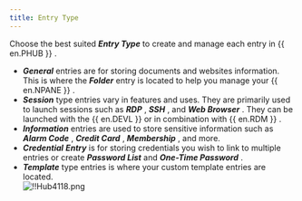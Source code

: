 ```yaml
---
title: Entry Type
---
```

Choose the best suited ***Entry Type*** to create and manage each entry in {{ en.PHUB }} .  

* ***General***    entries are for storing documents and websites information. This is where the ***Folder*** entry is located to help you manage your {{ en.NPANE }} .  
* ***Session*** type entries vary in features and uses. They are primarily used to launch sessions such as ***RDP*** , ***SSH*** , and ***Web Browser*** . They can be launched with the {{ en.DEVL }} or in combination with {{ en.RDM }} .  
* ***Information***    entries are used to store sensitive information such as ***Alarm Code*** , ***Credit Card*** , ***Membership*** , and more.  
* ***Credential***    ***Entry*** is for storing credentials you wish to link to multiple entries or create ***Password List*** and ***One-Time Password*** .  
* ***Template*** type entries is where your custom template entries are located.  
![!!Hub4118.png](https://webdevolutions.azureedge.net/docs/en/hub/Hub4118.png) 

